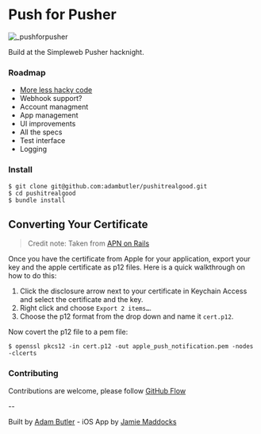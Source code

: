 # Push for Pusher

![_pushforpusher](https://cloud.githubusercontent.com/assets/1238468/6403257/ed2561a0-be05-11e4-9978-f01a41fa50f8.gif)

Build at the Simpleweb Pusher hacknight.

### Roadmap

- [More less hacky code](https://github.com/adambutler/pushitrealgood/commit/a49bfa5f998da0bd3cf2b5d91296c5a6c37a2f3b)
- Webhook support?
- Account managment
- App management
- UI improvements
- All the specs
- Test interface
- Logging

### Install

```
$ git clone git@github.com:adambutler/pushitrealgood.git
$ cd pushitrealgood
$ bundle install
```

## Converting Your Certificate

> Credit note: Taken from [APN on Rails](https://github.com/PRX/apn_on_rails)

Once you have the certificate from Apple for your application, export your key
and the apple certificate as p12 files. Here is a quick walkthrough on how to do this:

1. Click the disclosure arrow next to your certificate in Keychain Access and select the certificate and the key.
2. Right click and choose `Export 2 items…`.
3. Choose the p12 format from the drop down and name it `cert.p12`.

Now covert the p12 file to a pem file:

    $ openssl pkcs12 -in cert.p12 -out apple_push_notification.pem -nodes -clcerts

### Contributing

Contributions are welcome, please follow [GitHub Flow](https://guides.github.com/introduction/flow/index.html)

--

Built by [Adam Butler](http://lab.io) - iOS App by [Jamie Maddocks](http://chicken-studios.com)
